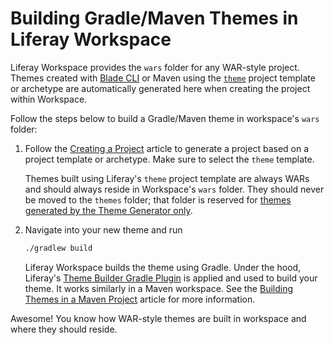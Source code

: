 # Building Gradle/Maven Themes in Liferay Workspace

Liferay Workspace provides the `wars` folder for any WAR-style project. Themes
created with [Blade CLI](/docs/reference/7-2/-/knowledge_base/reference/blade-cli) or
Maven using the
[`theme`](/docs/reference/7-2/-/knowledge_base/reference/theme-template) project
template or archetype are automatically generated here when creating the project
within Workspace.

Follow the steps below to build a Gradle/Maven theme in workspace's `wars`
folder:

1.  Follow the
    [Creating a Project](/docs/reference/7-2/-/knowledge_base/reference/creating-a-project)
    article to generate a project based on a project template or archetype. Make
    sure to select the `theme` template.

    Themes built using Liferay's `theme` project template are always WARs and
    should always reside in Workspace's `wars` folder. They should never be
    moved to the `themes` folder; that folder is reserved for
    [themes generated by the Theme Generator only](/docs/reference/7-2/-/knowledge_base/reference/building-node-js-themes-in-liferay-workspace).

2.  Navigate into your new theme and run

    ```bash
    ./gradlew build
    ```

    Liferay Workspace builds the theme using Gradle. Under the hood, Liferay's 
    [Theme Builder Gradle Plugin](/docs/reference/7-2/-/knowledge_base/reference/theme-builder-gradle-plugin)
    is applied and used to build your theme. It works similarly in a Maven
    workspace. See the 
    [Building Themes in a Maven Project](/develop/tutorials/-/knowledge_base/7-1/building-themes-in-a-maven-project)
    article for more information.

Awesome! You know how WAR-style themes are built in workspace and where they
should reside.